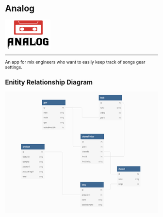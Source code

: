 # Analog
<img width="150" height="100" src="./analogCapstone/wwwroot/images/logoForAnalog.png" />
<hr>
An app for mix engineers who want to easily keep track of songs gear settings.

## Enitity Relationship Diagram
<img width="600" height="400" src="./AnalogERD.png" />
